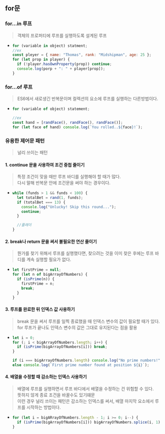 ## for문

### for...in 루프

> 객체의 프로퍼티에 루프를 실행하도록 설계된 루프

- ```js
  for (variable in object) statment;
  //ex
  const pleyer = { name: "Thomas", rank: "Midshipman", age: 25 };
  for (let prop in player) {
    if (!player.hasOwnProperty(prop)) continue;
    console.log(porp + ": " + player[prop]);
  }
  ```

### for...of 루프

> ES6에서 새로생긴 반복문이며 컬렉션의 요소에 루프를 실행하는 다른방법이다.

- ```js
  for (variable of object) statement;

  //ex
  const hand = [randFace(), randFace(), randFace()];
  for (let face of hand) console.log(`You rolled..${face}!`);
  ```

### 유용한 제어문 패턴

> 널리 쓰이는 패턴

#### 1. continue 문을 사용하여 조건 중첩 줄이기

> 특정 조건이 맞을 때만 루프 바디를 실행해야 할 때가 많다. <br> 다시 말해 반복문 안에 조건문을 써야 하는 경우이다.

- ```js
  while (funds > 1 && funds < 100) {
    let totalBet = rand(1, funds);
    if (totalBet === 13) {
      console.log("Unlucky! Skip this round...");
      continue;
    }

    //플레이
  }
  ```

#### 2. break나 return 문을 써서 불필요한 연산 줄이기

> 뭔가를 찾기 위해서 루프를 실행했다면, 찾으려는 것을 이미 찾은 후에는 루프 바디를 계속 실행할 필요가 없다.

- ```js
  let firstPrime = null;
  for (let n of bigArrayOfNumbers) {
    if (isPrime(n)) {
      firstPrime = n;
      break;
    }
  }
  ```

#### 3. 루프를 완료한 뒤 인덱스 값 사용하기

> break 문을 써서 루프를 일찍 종료했을 때 인덱스 변수의 값이 필요할 때가 있다. <br>for 루프가 끝나도 인덱스 변수의 값은 그대로 유지된다는 점을 활용

- ```js
  let i = 0;
  for (; i < bigArrayOfNumbers.length; i++) {
    if (isPrime(bigArrayOfNumbers[i])) break;
  }

  if (i === bigArrayOfNumbers.length) console.log("No prime numbers!");
  else console.log(`First prime number found at position ${i}`);
  ```

#### 4. 배열을 수정할 때 감소하는 인덱스 사용하기

> 배열에 루프를 실행하면서 루프 바디에서 배열을 수정하는 건 위험할 수 있다.<br> 뜻하지 않게 종료 조건을 바꿀수도 있기떄문
> <br> 이런 경우 널리 쓰이는 패턴은 감소하는 인덱스를 써서, 배열 마지막 요소에서 루프를 시작하는 방법이다.

- ```js
  for (let i = bigARrayOfNumbers.length - 1; i >= 0; i--) {
    if (isPrime(bigArrayOfNumbers[i])) bigArrayOfNumbers.splice(i, 1);
  }
  ```

